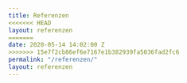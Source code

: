 ```yaml
---
title: Referenzen
<<<<<<< HEAD
layout: referenzen
=======
date: 2020-05-14 14:02:00 Z
>>>>>>> 15e7f2cb86ef6e7167e1b382939fa5036fad2fc6
permalink: "/referenzen/"
layout: referenzen
---
```



